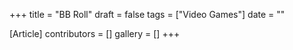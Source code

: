 +++
title = "BB Roll"
draft = false
tags = ["Video Games"]
date = ""

[Article]
contributors = []
gallery = []
+++